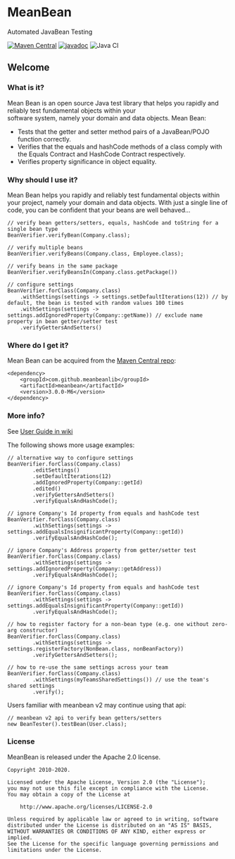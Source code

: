# MeanBean

Automated JavaBean Testing

[![Maven Central](https://maven-badges.herokuapp.com/maven-central/com.github.meanbeanlib/meanbean/badge.svg)](https://maven-badges.herokuapp.com/maven-central/com.github.meanbeanlib/meanbean)
 [![javadoc](https://javadoc.io/badge2/com.github.meanbeanlib/meanbean/javadoc.svg)](https://javadoc.io/doc/com.github.meanbeanlib/meanbean) 
![Java CI](https://github.com/meanbeanlib/meanbean/workflows/Java%20CI/badge.svg)

## Welcome

### What is it?

Mean Bean is an open source Java test library that helps you rapidly and reliably test fundamental objects within your <br/>
software system, namely your domain and data objects. Mean Bean:

  - Tests that the getter and setter method pairs of a JavaBean/POJO function correctly.
  - Verifies that the equals and hashCode methods of a class comply with the Equals Contract and HashCode Contract respectively.
  - Verifies property significance in object equality.

### Why should I use it?

Mean Bean helps you rapidly and reliably test fundamental objects within your project, namely your domain and data objects.
With just a single line of code, you can be confident that your beans are well behaved…

	// verify bean getters/setters, equals, hashCode and toString for a single bean type
	BeanVerifier.verifyBean(Company.class);
	
	// verify multiple beans
	BeanVerifier.verifyBeans(Company.class, Employee.class);
	
	// verify beans in the same package
	BeanVerifier.verifyBeansIn(Company.class.getPackage())
	
	// configure settings
	BeanVerifier.forClass(Company.class)
		.withSettings(settings -> settings.setDefaultIterations(12)) // by default, the bean is tested with random values 100 times
		.withSettings(settings -> settings.addIgnoredProperty(Company::getName)) // exclude name property in bean getter/setter test
		.verifyGettersAndSetters()

### Where do I get it?

Mean Bean can be acquired from the <a href="https://maven-badges.herokuapp.com/maven-central/com.github.meanbeanlib/meanbean">Maven Central repo</a>:

    <dependency>
        <groupId>com.github.meanbeanlib</groupId>
        <artifactId>meanbean</artifactId>
        <version>3.0.0-M6</version>
    </dependency>

### More info?

See [User Guide in wiki](https://github.com/meanbeanlib/meanbean/wiki)

The following shows more usage examples:

	// alternative way to configure settings
	BeanVerifier.forClass(Company.class)
			.editSettings()
			.setDefaultIterations(12)
			.addIgnoredProperty(Company::getId)
			.edited()
			.verifyGettersAndSetters()
			.verifyEqualsAndHashCode();
	
	// ignore Company's Id property from equals and hashCode test
	BeanVerifier.forClass(Company.class)
			.withSettings(settings -> settings.addEqualsInsignificantProperty(Company::getId))
			.verifyEqualsAndHashCode();
	
	// ignore Company's Address property from getter/setter test
	BeanVerifier.forClass(Company.class)
			.withSettings(settings -> settings.addIgnoredProperty(Company::getAddress))
			.verifyEqualsAndHashCode();
	
	// ignore Company's Id property from equals and hashCode test
	BeanVerifier.forClass(Company.class)
			.withSettings(settings -> settings.addEqualsInsignificantProperty(Company::getId))
			.verifyEqualsAndHashCode();
			
	// how to register factory for a non-bean type (e.g. one without zero-arg constructor) 
	BeanVerifier.forClass(Company.class)
			.withSettings(settings -> settings.registerFactory(NonBean.class, nonBeanFactory))
			.verifyGettersAndSetters();
	
	// how to re-use the same settings across your team
	BeanVerifier.forClass(Company.class)
			.withSettings(myTeamsSharedSettings()) // use the team's shared settings
			.verify();

Users familiar with meanbean v2 may continue using that api:

	// meanbean v2 api to verify bean getters/setters
	new BeanTester().testBean(User.class);
	
### License

MeanBean is released under the Apache 2.0 license.

```
Copyright 2010-2020.

Licensed under the Apache License, Version 2.0 (the "License");
you may not use this file except in compliance with the License.
You may obtain a copy of the License at

    http://www.apache.org/licenses/LICENSE-2.0

Unless required by applicable law or agreed to in writing, software
distributed under the License is distributed on an "AS IS" BASIS,
WITHOUT WARRANTIES OR CONDITIONS OF ANY KIND, either express or implied.
See the License for the specific language governing permissions and
limitations under the License.
```
